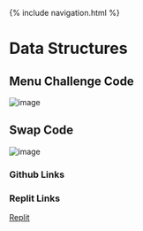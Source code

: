 {% include navigation.html %}

# Data Structures

## Menu Challenge Code
![image](https://user-images.githubusercontent.com/77864093/158083190-d192270d-fe05-4420-88c2-058bc518e944.png)

## Swap Code
![image](https://user-images.githubusercontent.com/77864093/158083263-f7e819c1-070b-4b58-a8a6-d13aa0b98615.png)

### Github Links

### Replit Links
[Replit](https://replit.com/@lucasho22/flaskportfolio-2#swap.py)
